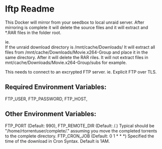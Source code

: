 # lftp Readme
This Docker will mirror from your seedbox to local unraid server.  After mirroring is complete it will delete the source files and it will extract and *.RAR files in the folder root.

ie.  
If the unraid download directory is /mnt/cache/Downloads/
It will extract all files from /mnt/cache/Downloads/Movie.x264-Group and place it in the same directory.  After it will delete the RAR riles.
It will not extract files in mnt/cache/Downloads/Movie.x264-Group/subs for example.

This needs to connect to an excrypted FTP server.  ie. Explicit FTP over TLS.

Required Environment Variables: 
-------------------------------
FTP_USER,
FTP_PASSWORD,
FTP_HOST,

Other Environment Variables:
----------------------------
FTP_PORT (Default: 990), 
FTP_REMOTE_DIR (Default: /.) Typical should be "/home/rtorrentuser/complete/." assuming you move the completed torrents to the complete directory. 
FTP_CRON_JOB (Default: 0 1 * * *) Specified the time of the download in Cron Syntax.  Default is 1AM.

